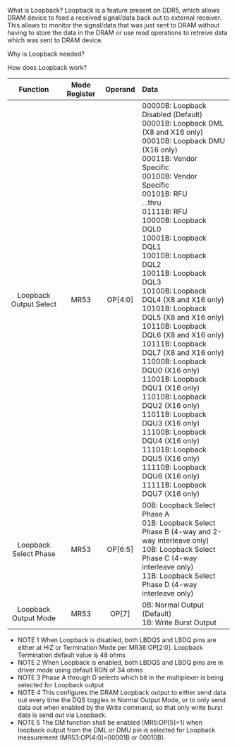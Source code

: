 
What is Loopback?
Loopback is a feature present on DDR5, which allows DRAM device to feed a received signal/data back out to external receiver. This allows to monitor the signal/data that was just sent to DRAM without having to store the data in the DRAM or use read operations to retreive data which was sent to DRAM device.

Why is Loopback needed?

How does Loopback work?


|  Function  |      Mode Register      |   Operand    |      Data      | 
| :--------: |:-------------:| :---------:| :---------| 
| Loopback Output Select | MR53 | OP[4:0] | 00000B: Loopback Disabled (Default) <br> 00001B: Loopback DML (X8 and X16 only)  <br> 00010B: Loopback DMU (X16 only)  <br> 00011B: Vendor Specific <br> 00100B: Vendor Specific <br> 00101B: RFU <br> ...thru <br> 01111B: RFU <br> 10000B: Loopback DQL0 <br> 10001B: Loopback DQL1 <br> 10010B: Loopback DQL2 <br> 10011B: Loopback DQL3 <br> 10100B: Loopback DQL4 (X8 and X16 only) <br> 10101B: Loopback DQL5 (X8 and X16 only) <br> 10110B: Loopback DQL6 (X8 and X16 only) <br> 10111B: Loopback DQL7 (X8 and X16 only) <br> 11000B: Loopback DQU0 (X16 only) <br> 11001B: Loopback DQU1 (X16 only) <br> 11010B: Loopback DQU2 (X16 only) <br> 11011B: Loopback DQU3 (X16 only) <br> 11100B: Loopback DQU4 (X16 only) <br> 11101B: Loopback DQU5 (X16 only) <br> 11110B: Loopback DQU6 (X16 only) <br> 11111B: Loopback DQU7 (X16 only) |
| Loopback Select Phase | MR53 | OP[6:5] | 00B: Loopback Select Phase A <br> 01B: Loopback Select Phase B (4-way and 2-way interleave only) <br> 10B: Loopback Select Phase C (4-way interleave only) <br> 11B: Loopback Select Phase D (4-way interleave only) |
| Loopback Output Mode | MR53 | OP[7] | 0B: Normal Output (Default) <br> 1B: Write Burst Output |

* NOTE 1 When Loopback is disabled, both LBDQS and LBDQ pins are either at HiZ or Termination Mode per MR36:OP[2:0]. Loopback Termination default value is 48 ohms
* NOTE 2 When Loopback is enabled, both LBDQS and LBDQ pins are in driver mode using default RON of 34 ohms
* NOTE 3 Phase A through D selects which bit in the multiplexer is being selected for Loopback output
* NOTE 4 This configures the DRAM Loopback output to either send data out every time the DQS toggles in Normal Output Mode, or to only send data out when enabled by the Write command, so that only write burst data is send out via Loopback.
* NOTE 5 The DM function shall be enabled (MR5:OP[5]=1) when loopback output from the DML or DMU pin is selected for Loopback measurement (MR53:OP[4:0]=00001B or 00010B).